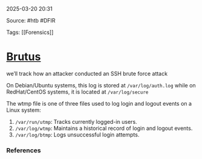
2025-03-20 20:31

Source: #htb #DFIR 

Tags: [[Forensics]]

# [Brutus](https://app.hackthebox.com/sherlocks/Brutus) 

we’ll track how an attacker conducted an SSH brute force attack

On Debian/Ubuntu systems, this log is stored at `/var/log/auth.log`
while on RedHat/CentOS systems, it is located at `/var/log/secure`

The wtmp file is one of three files used to log login and logout events on a Linux system:

1. `/var/run/utmp`: Tracks currently logged-in users.
2. `/var/log/wtmp`: Maintains a historical record of login and logout events.
3. `/var/log/btmp`: Logs unsuccessful login attempts.




### References
